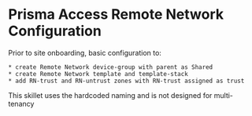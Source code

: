 # Prisma Access Remote Network Configuration

Prior to site onboarding, basic configuration to:

    * create Remote Network device-group with parent as Shared
    * create Remote Network template and template-stack
    * add RN-trust and RN-untrust zones with RN-trust assigned as trust
    
This skillet uses the hardcoded naming and is not designed for multi-tenancy
